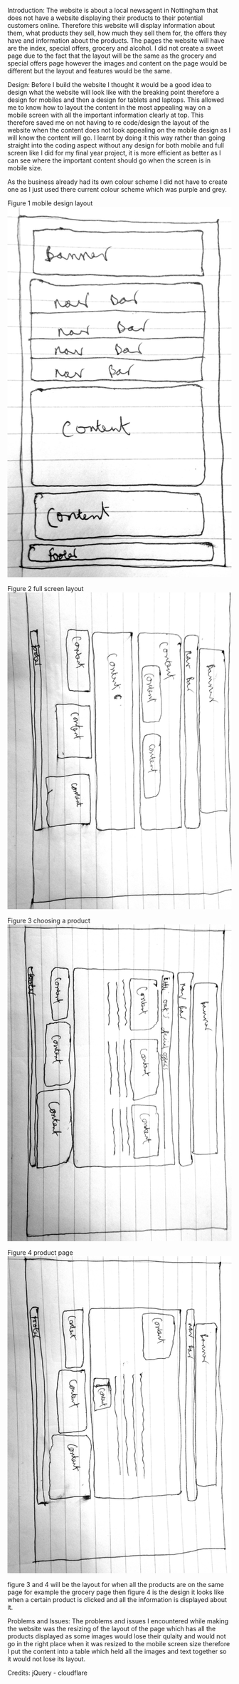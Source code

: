 Introduction: 
The website is about a local newsagent in Nottingham that does not have a website displaying their products to their potential customers online. Therefore this website will display information about them, what products they sell, how much they sell them for, the offers they have and information about the products. The pages the website will have are the index, special offers, grocery and alcohol. I did not create a sweet page due to the fact that the layout will be the same as the grocery and special offers page however the images and content on the page would be different but the layout and features would be the same.   

Design:
Before I build the website I thought it would be a good idea to design what the website will look like with the breaking point therefore a design for mobiles and then a design for tablets and laptops. This allowed me to know how to layout the content in the most appealing way on a mobile screen with all the important information clearly at top. This therefore saved me on not having to re code/design the layout of the website when the content does not look appealing on the mobile design as I will know the content will go. I learnt by doing it this way rather than going straight into the coding aspect without any design for both mobile and full screen like I did for my final year project, it is more efficient as better as I can see where the important content should go when the screen is in mobile size. 

As the business already had its own colour scheme I did not have to create one as I just used there current colour scheme which was purple and grey.

Figure 1 mobile design layout
<img src="image/mobiledesign.jpg" />

Figure 2 full screen layout
<img src="image/indexdesign.jpg" />

Figure 3 choosing a product 
<img src="image/chooseproductdesign.jpg" />

Figure 4 product page
<img src="image/productpage.jpg" />

figure 3 and 4 will be the layout for when all the products are on the same page for example the grocery page then figure 4 is the design it looks like when a certain product is clicked and all the information is displayed about it.

Problems and Issues:
The problems and issues I encountered while making the website was the resizing of the layout of the page which has all the products displayed as some images would lose their qulaity and would not go in the right place when it was resized to the mobile screen size therefore I put the content into a table which held all the images and text together so it would not lose its layout.

Credits:
jQuery - cloudflare 
